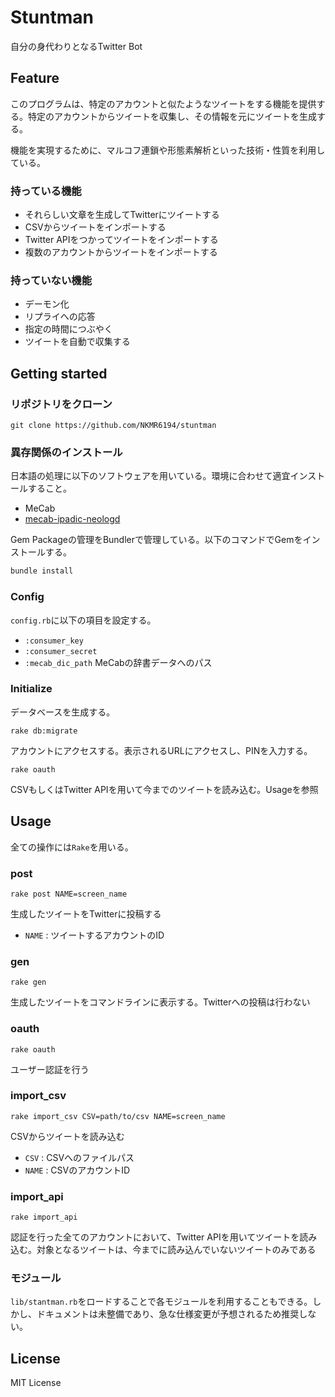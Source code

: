 # Stuntman

自分の身代わりとなるTwitter Bot

## Feature

このプログラムは、特定のアカウントと似たようなツイートをする機能を提供する。特定のアカウントからツイートを収集し、その情報を元にツイートを生成する。

機能を実現するために、マルコフ連鎖や形態素解析といった技術・性質を利用している。

### 持っている機能

* それらしい文章を生成してTwitterにツイートする
* CSVからツイートをインポートする
* Twitter APIをつかってツイートをインポートする
* 複数のアカウントからツイートをインポートする

### 持っていない機能

* デーモン化
* リプライへの応答
* 指定の時間につぶやく
* ツイートを自動で収集する

## Getting started

### リポジトリをクローン

```
git clone https://github.com/NKMR6194/stuntman
```

### 異存関係のインストール

日本語の処理に以下のソフトウェアを用いている。環境に合わせて適宜インストールすること。

* MeCab
* [mecab-ipadic-neologd](https://github.com/neologd/mecab-ipadic-neologd)

Gem Packageの管理をBundlerで管理している。以下のコマンドでGemをインストールする。
```sh
bundle install
```

### Config

`config.rb`に以下の項目を設定する。

* `:consumer_key`
* `:consumer_secret`
* `:mecab_dic_path` MeCabの辞書データへのパス

### Initialize

データベースを生成する。

```
rake db:migrate
```

アカウントにアクセスする。表示されるURLにアクセスし、PINを入力する。

```
rake oauth
```

CSVもしくはTwitter APIを用いて今までのツイートを読み込む。Usageを参照

## Usage

全ての操作には`Rake`を用いる。

### post

```
rake post NAME=screen_name
```
生成したツイートをTwitterに投稿する

* `NAME` : ツイートするアカウントのID

### gen

```
rake gen
```

生成したツイートをコマンドラインに表示する。Twitterへの投稿は行わない

### oauth

```
rake oauth
```

ユーザー認証を行う

### import_csv

```
rake import_csv CSV=path/to/csv NAME=screen_name
```

CSVからツイートを読み込む

* `CSV` : CSVへのファイルパス
* `NAME` : CSVのアカウントID

### import_api

```
rake import_api
```

認証を行った全てのアカウントにおいて、Twitter APIを用いてツイートを読み込む。対象となるツイートは、今までに読み込んでいないツイートのみである

### モジュール

`lib/stantman.rb`をロードすることで各モジュールを利用することもできる。しかし、ドキュメントは未整備であり、急な仕様変更が予想されるため推奨しない。

## License

MIT License

